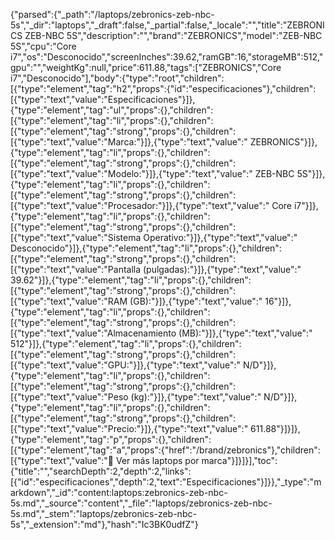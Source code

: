 {"parsed":{"_path":"/laptops/zebronics-zeb-nbc-5s","_dir":"laptops","_draft":false,"_partial":false,"_locale":"","title":"ZEBRONICS ZEB-NBC 5S","description":"","brand":"ZEBRONICS","model":"ZEB-NBC 5S","cpu":"Core i7","os":"Desconocido","screenInches":39.62,"ramGB":16,"storageMB":512,"gpu":"","weightKg":null,"price":611.88,"tags":["ZEBRONICS","Core i7","Desconocido"],"body":{"type":"root","children":[{"type":"element","tag":"h2","props":{"id":"especificaciones"},"children":[{"type":"text","value":"Especificaciones"}]},{"type":"element","tag":"ul","props":{},"children":[{"type":"element","tag":"li","props":{},"children":[{"type":"element","tag":"strong","props":{},"children":[{"type":"text","value":"Marca:"}]},{"type":"text","value":" ZEBRONICS"}]},{"type":"element","tag":"li","props":{},"children":[{"type":"element","tag":"strong","props":{},"children":[{"type":"text","value":"Modelo:"}]},{"type":"text","value":" ZEB-NBC 5S"}]},{"type":"element","tag":"li","props":{},"children":[{"type":"element","tag":"strong","props":{},"children":[{"type":"text","value":"Procesador:"}]},{"type":"text","value":" Core i7"}]},{"type":"element","tag":"li","props":{},"children":[{"type":"element","tag":"strong","props":{},"children":[{"type":"text","value":"Sistema Operativo:"}]},{"type":"text","value":" Desconocido"}]},{"type":"element","tag":"li","props":{},"children":[{"type":"element","tag":"strong","props":{},"children":[{"type":"text","value":"Pantalla (pulgadas):"}]},{"type":"text","value":" 39.62"}]},{"type":"element","tag":"li","props":{},"children":[{"type":"element","tag":"strong","props":{},"children":[{"type":"text","value":"RAM (GB):"}]},{"type":"text","value":" 16"}]},{"type":"element","tag":"li","props":{},"children":[{"type":"element","tag":"strong","props":{},"children":[{"type":"text","value":"Almacenamiento (MB):"}]},{"type":"text","value":" 512"}]},{"type":"element","tag":"li","props":{},"children":[{"type":"element","tag":"strong","props":{},"children":[{"type":"text","value":"GPU:"}]},{"type":"text","value":" N/D"}]},{"type":"element","tag":"li","props":{},"children":[{"type":"element","tag":"strong","props":{},"children":[{"type":"text","value":"Peso (kg):"}]},{"type":"text","value":" N/D"}]},{"type":"element","tag":"li","props":{},"children":[{"type":"element","tag":"strong","props":{},"children":[{"type":"text","value":"Precio:"}]},{"type":"text","value":" 611.88"}]}]},{"type":"element","tag":"p","props":{},"children":[{"type":"element","tag":"a","props":{"href":"/brand/zebronics"},"children":[{"type":"text","value":"🚀 Ver más laptops por marca"}]}]}],"toc":{"title":"","searchDepth":2,"depth":2,"links":[{"id":"especificaciones","depth":2,"text":"Especificaciones"}]}},"_type":"markdown","_id":"content:laptops:zebronics-zeb-nbc-5s.md","_source":"content","_file":"laptops/zebronics-zeb-nbc-5s.md","_stem":"laptops/zebronics-zeb-nbc-5s","_extension":"md"},"hash":"Ic3BK0udfZ"}